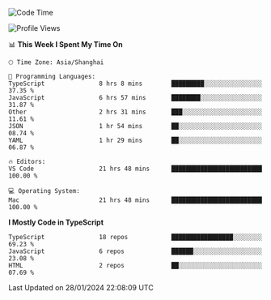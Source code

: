 <!--START_SECTION:waka-->
![Code Time](http://img.shields.io/badge/Code%20Time-5%2C755%20hrs%2019%20mins-blue)

![Profile Views](http://img.shields.io/badge/Profile%20Views-0-blue)

📊 **This Week I Spent My Time On** 

```text
🕑︎ Time Zone: Asia/Shanghai

💬 Programming Languages: 
TypeScript               8 hrs 8 mins        █████████░░░░░░░░░░░░░░░░   37.35 % 
JavaScript               6 hrs 57 mins       ████████░░░░░░░░░░░░░░░░░   31.87 % 
Other                    2 hrs 31 mins       ███░░░░░░░░░░░░░░░░░░░░░░   11.61 % 
JSON                     1 hr 54 mins        ██░░░░░░░░░░░░░░░░░░░░░░░   08.74 % 
YAML                     1 hr 29 mins        ██░░░░░░░░░░░░░░░░░░░░░░░   06.87 % 

🔥 Editors: 
VS Code                  21 hrs 48 mins      █████████████████████████   100.00 % 

💻 Operating System: 
Mac                      21 hrs 48 mins      █████████████████████████   100.00 % 
```

**I Mostly Code in TypeScript** 

```text
TypeScript               18 repos            █████████████████░░░░░░░░   69.23 % 
JavaScript               6 repos             ██████░░░░░░░░░░░░░░░░░░░   23.08 % 
HTML                     2 repos             ██░░░░░░░░░░░░░░░░░░░░░░░   07.69 % 
```




 Last Updated on 28/01/2024 22:08:09 UTC
<!--END_SECTION:waka-->
